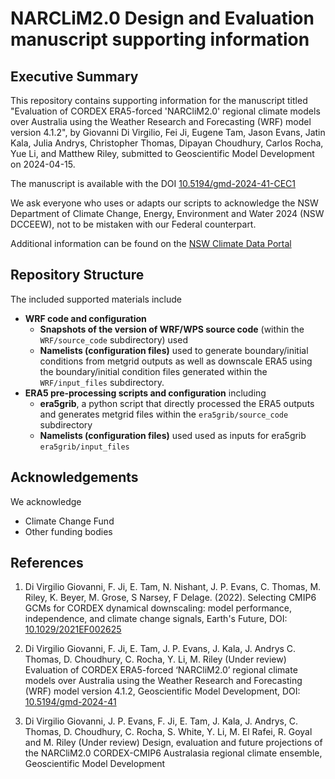 # NARCLiM2.0 Design and Evaluation manuscript supporting information #

## Executive Summary ##

This repository contains supporting information for the manuscript titled "Evaluation of CORDEX ERA5-forced 'NARCliM2.0' regional climate models over Australia using the Weather Research and Forecasting (WRF) model version 4.1.2", by Giovanni Di Virgilio, Fei Ji, Eugene Tam, Jason Evans, Jatin Kala, Julia Andrys, Christopher Thomas, Dipayan Choudhury, Carlos Rocha, Yue Li, and Matthew Riley, submitted to Geoscientific Model Development on 2024-04-15.

The manuscript is available with the DOI [10.5194/gmd-2024-41-CEC1](https://dx.doi.org/10.5194/gmd-2024-41-CEC1)

We ask everyone who uses or adapts our scripts to acknowledge the NSW Department of Climate Change, Energy, Environment and Water 2024 (NSW DCCEEW), not to be mistaken with our Federal counterpart.

Additional information can be found on the [NSW Climate Data Portal](https://climatedata-beta.environment.nsw.gov.au/)

## Repository Structure ##

The included supported materials include

* **WRF code and configuration**
  * **Snapshots of the version of WRF/WPS source code** (within the `WRF/source_code` subdirectory) used
  * **Namelists (configuration files)** used to generate boundary/initial conditions from metgrid outputs as well as downscale ERA5 using the boundary/initial condition files generated within the `WRF/input_files` subdirectory.
* **ERA5 pre-processing scripts and configuration** including
  * **era5grib**, a python script that directly processed the ERA5 outputs and generates metgrid files within the `era5grib/source_code` subdirectory
  * **Namelists (configuration files)** used used as inputs for era5grib `era5grib/input_files`

## Acknowledgements ##

We acknowledge

* Climate Change Fund
* Other funding bodies

## References ##

1. Di Virgilio Giovanni, F. Ji, E. Tam, N. Nishant, J. P. Evans, C. Thomas, M. Riley, K. Beyer, M. Grose, S Narsey, F Delage. (2022). Selecting CMIP6 GCMs for CORDEX dynamical downscaling: model performance, independence, and climate change signals, Earth's Future, DOI: [10.1029/2021EF002625](https://dx.doi.org/10.1029/2021EF002625)

2. Di Virgilio Giovanni, F. Ji, E. Tam, J. P. Evans, J. Kala, J. Andrys C. Thomas, D. Choudhury, C. Rocha, Y. Li, M. Riley (Under review) Evaluation of CORDEX ERA5-forced ‘NARCliM2.0’ regional climate models over Australia using the Weather Research and Forecasting (WRF) model version 4.1.2, Geoscientific Model Development, DOI: [10.5194/gmd-2024-41](https://dx.doi.org/10.5194/gmd-2024-41)

3. Di Virgilio Giovanni, J. P. Evans, F. Ji, E. Tam, J. Kala, J. Andrys, C. Thomas, D. Choudhury, C. Rocha, S. White, Y. Li, M. El Rafei, R. Goyal and M. Riley (Under review) Design, evaluation and future projections of the NARCliM2.0 CORDEX-CMIP6 Australasia regional climate ensemble, Geoscientific Model Development
